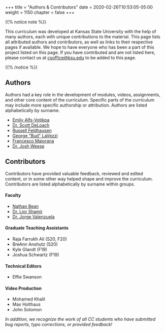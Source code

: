 +++
title = "Authors & Contributors"
date = 2020-02-26T10:53:05-05:00
weight = 1150
chapter = false
+++

{{% notice note %}}

This curriculum was developed at Kansas State University with the help of many authors, each with unique contributions to the material. This page lists all attributed authors and contributors, as well as links to their respective pages if available. We hope to have everyone who has been a part of this project listed on this page. If you have contributed and are not listed here, please contact us at csoffice@ksu.edu to be added to this page.

{{% /notice %}}

## Authors

Authors had a key role in the development of modules, videos, assignments, and other core content of the curriculum. Specific parts of the curriculum may include more specific authorship or attribution. Authors are listed alphabetically by surname.

* [Emily Alfs-Votikpa](http://www.cs.ksu.edu/people/faculty/alfs-votipka/index.html)
* [Dr. Scott DeLoach](http://people.cs.ksu.edu/~sdeloach/)
* [Russell Feldhausen](https://russfeld.me)
* [George "Bud" LaVezzi](http://www.cs.ksu.edu/people/faculty/lavezzi/index.html)
* [Francesco Maiorana](https://sites.google.com/site/maioranafrancescospes/)
* [Dr. Josh Weese](http://weeser.net/)

## Contributors

Contributors have provided valuable feedback, reviewed and edited content, or in some other way helped shape and improve the curriculum. Contributors are listed alphabetically by surname within groups.

#### Faculty

* [Nathan Bean](http://www.nathanhbean.com/)
* [Dr. Lior Shamir](http://people.cs.ksu.edu/~lshamir/)
* [Dr. Jorge Valenzuela](http://www.cs.ksu.edu/people/faculty/valenzuela/)

#### Graduate Teaching Assistants

* Raja Farrukh Ali (S20, F20)
* BreAnn Anshutz (S20)
* Kyle Glandt (F19)
* Joshua Schwartz (F19)

#### Technical Editors

* Effie Swanson

#### Video Production

* Mohamed Khalil
* Max Holthaus
* John Solomon

_In addition, we recognize the work of all CC students who have submitted bug reports, typo corrections, or provided feedback!_
